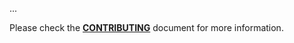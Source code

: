<!--- Provide a general summary of your changes in the Title above -->

...

Please check the **[CONTRIBUTING](https://github.com/owenvoke/.github/blob/main/CONTRIBUTING.md)** document for more information.
